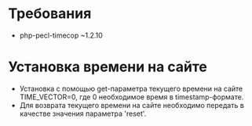 # Требования 

* php-pecl-timecop ~1.2.10

# Установка времени на сайте

* Установка с помощью get-параметра текущего времени на сайте TIME_VECTOR=0, где 0 необходимое время в timestamp-формате.
* Для  возврата текущего времени на сайте необходимо передать в качестве значения параметра 'reset'.